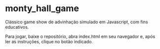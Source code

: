 # monty_hall_game
Clássico game show de advinhação simulado em Javascript, com fins educativos. 

Para jogar, baixe o repositório, abra index.html em seu navegador e, após ler as instruções, clique no botão indicado. 
